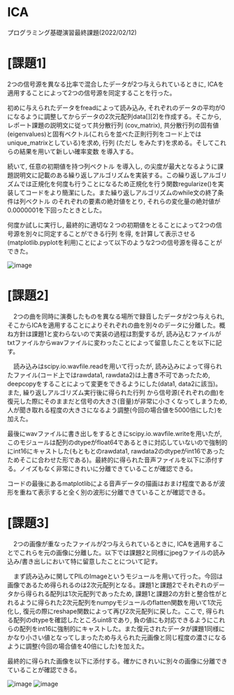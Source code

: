 # ICA
プログラミング基礎演習最終課題(2022/02/12)

# [課題1]
2つの信号源を異なる比率で混合したデータが2つ与えられているときに, ICAを適用することによって2つの信号源を同定することを行った。  

初めに与えられたデータをfreadによって読み込み, それぞれのデータの平均が0になるように調整してからデータの2次元配列data[][2]を作成する。そこから, レポート課題の説明文に従って共分散行列 (cov_matrix), 共分散行列の固有値(eigenvalues)と固有ベクトル(これらを並べた正則行列をコード上ではunique_matrixとしている)を求め, 行列 (ただし をみたす)を求める。そしてこれらの結果を用いて新しい確率変数 を導入する。  

続いて, 任意の初期値を持つ列ベクトル を導入し,  の尖度が最大となるように課題説明文に記載のある繰り返しアルゴリズムを実装する。この繰り返しアルゴリズムでは正規化を何度も行うことになるため正規化を行う関数regularize()を実装してコードをより簡潔にした。また繰り返しアルゴリズムのwhile文の終了条件は列ベクトル のそれぞれの要素の絶対値をとり, それらの変化量の絶対値が0.0000001を下回ったときとした。

何度か試しに実行し, 最終的に適切な２つの初期値をとることによって2つの信号源を別々に同定することができる行列 を得,  を計算して表示させる(matplotlib.pyplotを利用)ことによって以下のような2つの信号源を得ることができた。

![image](https://user-images.githubusercontent.com/92080223/169827744-92f2e360-bc3e-4415-a778-647c28d28c03.png)
 

# [課題2]
　2つの曲を同時に演奏したものを異なる場所で録音したデータが2つ与えられ, そこからICAを適用することによりそれぞれの曲を別々のデータに分離した。概ね方針は課題1と変わらないので実装の過程は割愛するが, 読み込むファイルがtxtファイルからwavファイルに変わったことによって留意したことを以下に記す。  
 
　読み込みはscipy.io.wavfile.readを用いて行ったが, 読み込みによって得られたファイル(コード上ではrawdata1, rawdata2)は上書き不可であったため, deepcopyをすることによって変更をできるようにした(data1, data2に該当)。また, 繰り返しアルゴリズム実行後に得られた行列 から信号源(それぞれの曲)を復元した際にそのままだと信号の大きさ(音量)が非常に小さくなってしまうため, 人が聞き取れる程度の大きさになるよう調整(今回の場合値を5000倍にした)を加えた。
 
 最後にwavファイルに書き出しをするときにscipy.io.wavfile.writeを用いたが, このモジュールは配列のdtypeがfloat64であるときに対応していないので強制的にint16にキャストした(もともとのrawdata1, rawdata2のdtypeがint16であったためそこに合わせた形である)。最終的に得られた音声ファイルを以下に添付する。ノイズもなく非常にきれいに分離できていることが確認できる。  
 
 コードの最後にあるmatplotlibによる音声データの描画はおまけ程度であるが波形を重ねて表示すると全く別の波形に分離できていることが確認できる。

# [課題3]
　2つの画像が重なったファイルが2つ与えられているときに, ICAを適用することでこれらを元の画像に分離した。以下では課題2と同様にjpegファイルの読み込み/書き出しにおいて特に留意したことについて記す。
 
　まず読み込みに関してPILのImageというモジュールを用いて行った。今回は画像であるため得られるのは2次元配列となる。課題1と課題2でそれぞれのデータから得られる配列は1次元配列であったため, 課題1と課題2の方針と整合性がとれるように得られた2次元配列をnumpyモジュールのflatten関数を用いて1次元化し, 復元の際にreshape関数によって再び2次元配列に戻した。ここで, 得られる配列のdtypeを確認したところuint8であり, 負の値にも対応できるようにこれらの配列をint16に強制的にキャストした。また復元されたデータが課題1同様にかなり小さい値となってしまったため与えられた元画像と同じ程度の濃さになるように調整(今回の場合値を40倍にした)を加えた。
 
 最終的に得られた画像を以下に添付する。確かにきれいに別々の画像に分離できていることが確認できる。
  
![image](https://user-images.githubusercontent.com/92080223/169827880-0a071b91-02af-44a3-b83a-623cc6443616.png)
![image](https://user-images.githubusercontent.com/92080223/169827916-3f97dddc-5efc-498b-bb31-546fe3ecb7aa.png)
